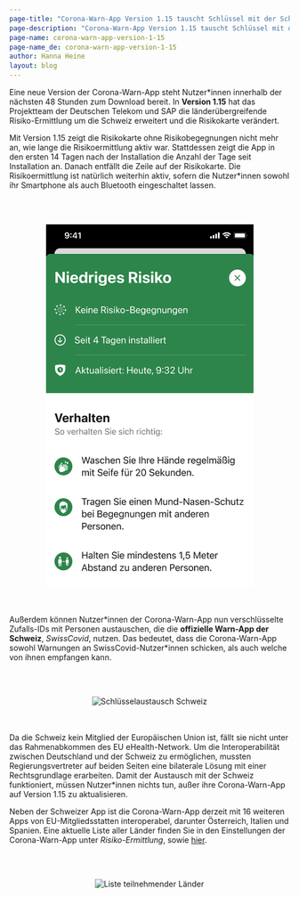 ```yaml
---
page-title: "Corona-Warn-App Version 1.15 tauscht Schlüssel mit der Schweizer Warn-App aus"
page-description: "Corona-Warn-App Version 1.15 tauscht Schlüssel mit der Schweizer Warn-App aus"
page-name: corona-warn-app-version-1-15
page-name_de: corona-warn-app-version-1-15
author: Hanna Heine
layout: blog
---
```

 
Eine neue Version der Corona-Warn-App steht Nutzer*innen innerhalb der nächsten 48 Stunden zum Download bereit. In **Version 1.15** hat das Projektteam der Deutschen Telekom und SAP die länderübergreifende Risiko-Ermittlung um die Schweiz erweitert und die Risikokarte verändert.

<!-- overview -->

Mit Version 1.15 zeigt die Risikokarte ohne Risikobegegnungen nicht mehr an, wie lange die Risikoermittlung aktiv war. Stattdessen zeigt die App in den ersten 14 Tagen nach der Installation die Anzahl der Tage seit Installation an. Danach entfällt die Zeile auf der Risikokarte. Die Risikoermittlung ist natürlich weiterhin aktiv, sofern die Nutzer*innen sowohl ihr Smartphone als auch Bluetooth eingeschaltet lassen.

<br></br>
<center> <img src="./Risikokarte-1-15.png" title="grüne Risikokarte" style="align: center"></center>
<br></br>


Außerdem können Nutzer\*innen der Corona-Warn-App nun verschlüsselte Zufalls-IDs mit Personen austauschen, die die **offizielle Warn-App der Schweiz**, *SwissCovid*, nutzen. Das bedeutet, dass die Corona-Warn-App sowohl Warnungen an SwissCovid-Nutzer\*innen schicken, als auch welche von ihnen empfangen kann. 

<br></br>
<center> <img src="./schweiz_interoperabilität(3).png" title="Schlüsselaustausch Schweiz" style="align: center"></center> 
<br></br>

Da die Schweiz kein Mitglied der Europäischen Union ist, fällt sie nicht unter das Rahmenabkommen des EU eHealth-Network. Um die Interoperabilität zwischen Deutschland und der Schweiz zu ermöglichen, mussten Regierungsvertreter auf beiden Seiten eine bilaterale Lösung mit einer Rechtsgrundlage erarbeiten. Damit der Austausch mit der Schweiz funktioniert, müssen Nutzer\*innen nichts tun, außer ihre Corona-Warn-App auf Version 1.15 zu aktualisieren.   

Neben der Schweizer App ist die Corona-Warn-App derzeit mit 16 weiteren Apps von EU-Mitgliedsstatten interoperabel, darunter Österreich, Italien und Spanien. Eine aktuelle Liste aller Länder finden Sie in den Einstellungen der Corona-Warn-App unter *Risiko-Ermittlung*, sowie [hier](https://www.coronawarn.app/de/faq/#interoperability_countries).

<br></br>
<center> <img src="./Länderliste_Schweiz.png" title="Liste teilnehmender Länder" style="align: center"></center>
<br></br>


